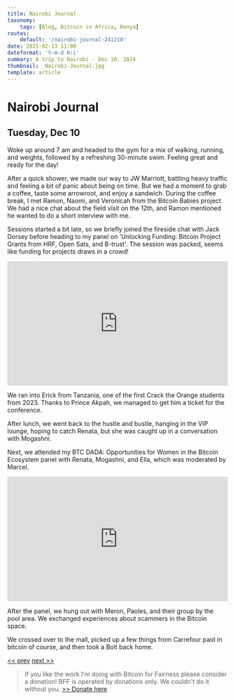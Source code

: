 ```yaml
---
title: Nairobi Journal
taxonomy:
    tags: [Blog, Bitcoin in Africa, Kenya]
routes:
    default: '/nairobi-journal-241210'
date: 2025-02-13 11:00
dateformat: 'Y-m-d H:i'
summary: A trip to Nairobi - Dec 10, 2024
thumbnail: _Nairobi-Journal.jpg
template: article
---
```


# Nairobi Journal

## Tuesday, Dec 10

Woke up around 7 am and headed to the gym for a mix of walking, running, and weights, followed by a refreshing 30-minute swim. Feeling great and ready for the day!

After a quick shower, we made our way to JW Marriott, battling heavy traffic and feeling a bit of panic about being on time. But we had a moment to grab a coffee, taste some arrowroot, and enjoy a sandwich. During the coffee break, I met Ramon, Naomi, and Veronicah from the Bitcoin Babies project. We had a nice chat about the field visit on the 12th, and Ramon mentioned he wanted to do a short interview with me. 

<div id="nostr-embed-note1r60v687dyfgsjrdqahpcrfhx8kpplms2pg2slwdkmsyajv0skglsvack5x"></div><script>  !(function () {    const n=document.createElement('script');n.type='text/javascript';n.async=!0;n.src='https://cdn.jsdelivr.net/gh/nostrband/nostr-embed@0.1.16/dist/nostr-embed.js';    const options = {      showZaps: true,      showCopyAddr: false,      hideNostrich: true,      showFollowing: false,    };    n.onload=function () {      nostrEmbed.init(        'note1r60v687dyfgsjrdqahpcrfhx8kpplms2pg2slwdkmsyajv0skglsvack5x',        '#nostr-embed-note1r60v687dyfgsjrdqahpcrfhx8kpplms2pg2slwdkmsyajv0skglsvack5x',        '',        options      );    };const a=document.getElementsByTagName('script')[0];a.parentNode.insertBefore(n, a);  })();</script>

Sessions started a bit late, so we briefly joined the fireside chat with Jack Dorsey before heading to my panel on 'Unlocking Funding: Bitcoin Project Grants from HRF, Open Sats, and B-trust'. The session was packed, seems like funding for projects draws in a crowd!

<div style="padding:56.25% 0 0 0;position:relative;"><iframe src="https://player.vimeo.com/video/1038069377?badge=0&amp;autopause=0&amp;player_id=0&amp;app_id=58479" frameborder="0" allow="autoplay; fullscreen; picture-in-picture; clipboard-write; encrypted-media" style="position:absolute;top:0;left:0;width:100%;height:100%;" title="241210-17"></iframe></div><script src="https://player.vimeo.com/api/player.js"></script>

We ran into Erick from Tanzania, one of the first Crack the Orange students from 2023. Thanks to Prince Akpah, we managed to get him a ticket for the conference.

After lunch, we went back to the hustle and bustle, hanging in the VIP lounge, hoping to catch Renata, but she was caught up in a conversation with Mogashni. 

Next, we attended my BTC DADA: Opportunities for Women in the Bitcoin Ecosystem panel with Renata, Mogashni, and Ella, which was moderated by Marcel.

<div style="padding:56.25% 0 0 0;position:relative;"><iframe src="https://player.vimeo.com/video/1038069185?badge=0&amp;autopause=0&amp;player_id=0&amp;app_id=58479" frameborder="0" allow="autoplay; fullscreen; picture-in-picture; clipboard-write; encrypted-media" style="position:absolute;top:0;left:0;width:100%;height:100%;" title="241210-1"></iframe></div><script src="https://player.vimeo.com/api/player.js"></script>

After the panel, we hung out with Meron, Paoles, and their group by the pool area. We exchanged experiences about scammers in the Bitcoin space.

We crossed over to the mall, picked up a few things from Carrefour paid in bitcoin of course, and then took a Bolt back home.

[<< prev](/nairobi-journal-241209) [next >>](/nairobi-journal-241211)

> If you like the work I'm doing with Bitcoin for Fairness please consider a donation! BFF is operated by donations only. We couldn't do it without you. [>> Donate here](https://bffbtc.org/donate/)
